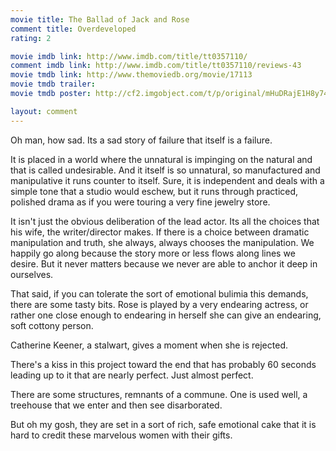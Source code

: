 ```yaml
---
movie title: The Ballad of Jack and Rose
comment title: Overdeveloped
rating: 2

movie imdb link: http://www.imdb.com/title/tt0357110/
comment imdb link: http://www.imdb.com/title/tt0357110/reviews-43
movie tmdb link: http://www.themoviedb.org/movie/17113
movie tmdb trailer: 
movie tmdb poster: http://cf2.imgobject.com/t/p/original/mHuDRajE1H8y74oCRpZHFSNiqDi.jpg

layout: comment
---
```


Oh man, how sad. Its a sad story of failure that itself is a failure. 

It is placed in a world where the unnatural is impinging on the natural and that is called undesirable. And it itself is so unnatural, so manufactured and manipulative it runs counter to itself. Sure, it is independent and deals with a simple tone that a studio would eschew, but it runs through practiced, polished drama as if you were touring a very fine jewelry store.

It isn't just the obvious deliberation of the lead actor. Its all the choices that his wife, the writer/director makes. If there is a choice between dramatic manipulation and truth, she always, always chooses the manipulation. We happily go along because the story more or less flows along lines we desire. But it never matters because we never are able to anchor it deep in ourselves.

That said, if you can tolerate the sort of emotional bulimia this demands, there are some tasty bits. Rose is played by a very endearing actress, or rather one close enough to endearing in herself she can give an endearing, soft cottony person. 

Catherine Keener, a stalwart, gives a moment when she is rejected. 

There's a kiss in this project toward the end that has probably 60 seconds leading up to it that are nearly perfect. Just almost perfect.

There are some structures, remnants of a commune. One is used well, a treehouse that we enter and then see disarborated. 

But oh my gosh, they are set in a sort of rich, safe emotional cake that it is hard to credit these marvelous women with their gifts.